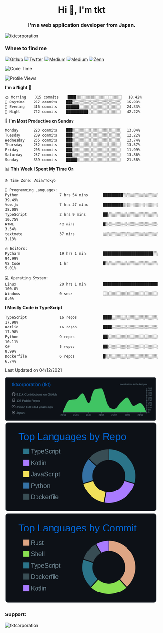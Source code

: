<h1 align="center">Hi 👋, I'm tkt</h1>
<h3 align="center">I'm a web application developer from Japan.</h3>

<p align="left"> <img src="https://komarev.com/ghpvc/?username=tktcorporation&label=Profile%20views&color=0e75b6&style=flat" alt="tktcorporation" /> </p>

<h3>Where to find me</h3>
<p>
<a href="https://github.com/tktcorporation" target="_blank"><img alt="Github" src="https://img.shields.io/badge/GitHub-%2312100E.svg?&style=for-the-badge&logo=Github&logoColor=white" /></a>
<a href="https://twitter.com/tktcorporation" target="_blank"><img alt="Twitter" src="https://img.shields.io/badge/twitter-%231DA1F2.svg?&style=for-the-badge&logo=twitter&logoColor=white" /></a>
<a href="https://www.linkedin.com/in/tktcorporation" target="_blank"><img alt="Medium" src="https://img.shields.io/badge/linkdin-0a66c2.svg?&style=for-the-badge&logo=linkedin&logoColor=white" /></a>
<a href="https://qiita.com/tktcorporation" target="_blank"><img alt="Medium" src="https://img.shields.io/badge/qiita-55C500.svg?&style=for-the-badge&logo=qiita&logoColor=white" /></a>
<a href="https://zenn.dev/tktcorporation" target="_blank"><img alt="Zenn" src="https://img.shields.io/badge/Zenn-3EA8FF.svg?&style=for-the-badge&logo=Zenn&logoColor=white" /></a>
</p>
  
<!--START_SECTION:waka-->
![Code Time](http://img.shields.io/badge/Code%20Time-20%20hrs%201%20min-blue)

![Profile Views](http://img.shields.io/badge/Profile%20Views-113-blue)

**I'm a Night 🦉** 

```text
🌞 Morning    315 commits    ████░░░░░░░░░░░░░░░░░░░░░   18.42% 
🌆 Daytime    257 commits    ███░░░░░░░░░░░░░░░░░░░░░░   15.03% 
🌃 Evening    416 commits    ██████░░░░░░░░░░░░░░░░░░░   24.33% 
🌙 Night      722 commits    ██████████░░░░░░░░░░░░░░░   42.22%

```
📅 **I'm Most Productive on Sunday** 

```text
Monday       223 commits    ███░░░░░░░░░░░░░░░░░░░░░░   13.04% 
Tuesday      209 commits    ███░░░░░░░░░░░░░░░░░░░░░░   12.22% 
Wednesday    235 commits    ███░░░░░░░░░░░░░░░░░░░░░░   13.74% 
Thursday     232 commits    ███░░░░░░░░░░░░░░░░░░░░░░   13.57% 
Friday       205 commits    ███░░░░░░░░░░░░░░░░░░░░░░   11.99% 
Saturday     237 commits    ███░░░░░░░░░░░░░░░░░░░░░░   13.86% 
Sunday       369 commits    █████░░░░░░░░░░░░░░░░░░░░   21.58%

```


📊 **This Week I Spent My Time On** 

```text
⌚︎ Time Zone: Asia/Tokyo

💬 Programming Languages: 
Python                   7 hrs 54 mins       █████████░░░░░░░░░░░░░░░░   39.49% 
Vue.js                   7 hrs 37 mins       █████████░░░░░░░░░░░░░░░░   38.08% 
TypeScript               2 hrs 9 mins        ██░░░░░░░░░░░░░░░░░░░░░░░   10.75% 
HTML                     42 mins             █░░░░░░░░░░░░░░░░░░░░░░░░   3.54% 
textmate                 37 mins             ░░░░░░░░░░░░░░░░░░░░░░░░░   3.13%

🔥 Editors: 
PyCharm                  19 hrs 1 min        ███████████████████████░░   94.99% 
VS Code                  1 hr                █░░░░░░░░░░░░░░░░░░░░░░░░   5.01%

💻 Operating System: 
Linux                    20 hrs 1 min        █████████████████████████   100.0% 
Windows                  0 secs              ░░░░░░░░░░░░░░░░░░░░░░░░░   0.0%

```

**I Mostly Code in TypeScript** 

```text
TypeScript               16 repos            ████░░░░░░░░░░░░░░░░░░░░░   17.98% 
Kotlin                   16 repos            ████░░░░░░░░░░░░░░░░░░░░░   17.98% 
Python                   9 repos             ██░░░░░░░░░░░░░░░░░░░░░░░   10.11% 
C#                       8 repos             ██░░░░░░░░░░░░░░░░░░░░░░░   8.99% 
Dockerfile               6 repos             █░░░░░░░░░░░░░░░░░░░░░░░░   6.74%

```



 Last Updated on 04/12/2021
<!--END_SECTION:waka-->

[![](https://raw.githubusercontent.com/tktcorporation/tktcorporation/master/profile-summary-card-output/github_dark/0-profile-details.svg)](https://github.com/vn7n24fzkq/github-profile-summary-cards)
[![](https://raw.githubusercontent.com/tktcorporation/tktcorporation/master/profile-summary-card-output/github_dark/1-repos-per-language.svg)](https://github.com/vn7n24fzkq/github-profile-summary-cards) [![](https://raw.githubusercontent.com/tktcorporation/tktcorporation/master/profile-summary-card-output/github_dark/2-most-commit-language.svg)](https://github.com/vn7n24fzkq/github-profile-summary-cards)

<h3 align="left">Support:</h3>
<p><a href="https://www.buymeacoffee.com/tktcorporation"> <img align="left" src="https://cdn.buymeacoffee.com/buttons/v2/default-yellow.png" height="50" width="210" alt="tktcorporation" /></a></p><br><br>
